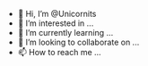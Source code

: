 - 👋 Hi, I’m @Unicornits
- 👀 I’m interested in ...
- 🌱 I’m currently learning ...
- 💞️ I’m looking to collaborate on ...
- 📫 How to reach me ...

<!---
Unicornits/Unicornits is a ✨ special ✨ repository because its `README.md` (this file) appears on your GitHub profile.
You can click the Preview link to take a look at your changes.
--->
